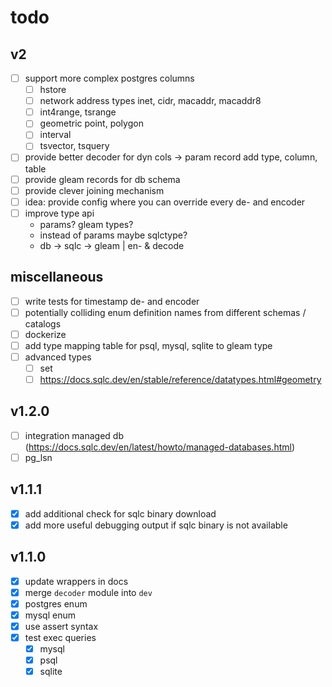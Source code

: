 # todo

## v2

- [ ] support more complex postgres columns
  - [ ] hstore
  - [ ] network address types
        inet, cidr, macaddr, macaddr8
  - [ ] int4range, tsrange
  - [ ] geometric
        point, polygon
  - [ ] interval
  - [ ] tsvector, tsquery
- [ ] provide better decoder for dyn cols
  -> param record add type, column, table
- [ ] provide gleam records for db schema
- [ ] provide clever joining mechanism
- [ ] idea: provide config where you can
      override every de- and encoder
- [ ] improve type api
  - params? gleam types?
  - instead of params maybe sqlctype?
  - db -> sqlc -> gleam | en- & decode

## miscellaneous

- [ ] write tests for timestamp de- and encoder
- [ ] potentially colliding enum definition names from different schemas / catalogs
- [ ] dockerize
- [ ] add type mapping table for psql, mysql, sqlite to gleam type
- [ ] advanced types
  - [ ] set
  - [ ] https://docs.sqlc.dev/en/stable/reference/datatypes.html#geometry

## v1.2.0

- [ ] integration managed db (https://docs.sqlc.dev/en/latest/howto/managed-databases.html)
- [ ] pg_lsn

## v1.1.1

- [x] add additional check for sqlc binary download
- [x] add more useful debugging output if sqlc binary is not available

## v1.1.0

- [x] update wrappers in docs
- [x] merge `decoder` module into `dev`
- [x] postgres enum
- [x] mysql enum
- [x] use assert syntax
- [x] test exec queries
  - [x] mysql
  - [x] psql
  - [x] sqlite
